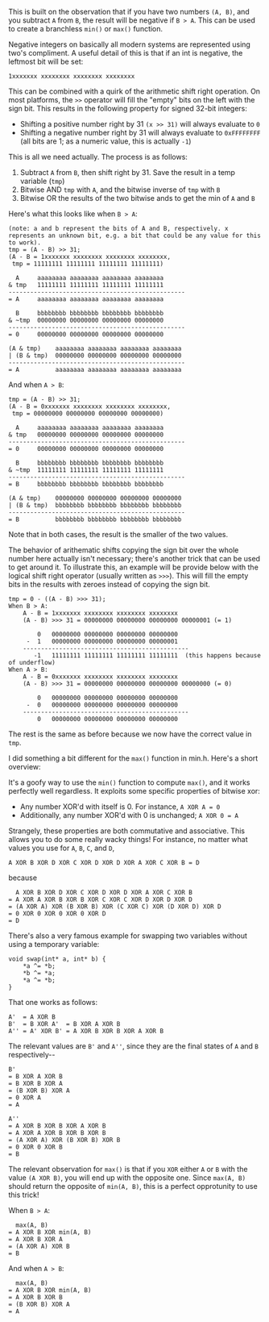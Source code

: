 This is built on the observation that if you have two numbers ```(A, B)```, and you subtract ```A``` from ```B```, the result will be negative if ```B > A```. This can be used to create a branchless ```min()``` or ```max()``` function.  

Negative integers on basically all modern systems are represented using two's compliment. A useful detail of this is that if an int is negative, the leftmost bit will be set:
```
1xxxxxxx xxxxxxxx xxxxxxxx xxxxxxxx
```
This can be combined with a quirk of the arithmetic shift right operation. On most platforms, the ```>>``` operator will fill the "empty" bits on the left with the sign bit. This results in the following property for signed 32-bit integers:
- Shifting a positive number right by 31 ```(x >> 31)``` will always evaluate to ```0```
- Shifting a negative number right by 31 will always evaluate to ```0xFFFFFFFF``` (all bits are 1; as a numeric value, this is actually ```-1```)  

This is all we need actually. The process is as follows:  

1) Subtract ```A``` from ```B```, then shift right by 31. Save the result in a temp variable (```tmp```)
2) Bitwise AND ```tmp``` with ```A```, and the bitwise inverse of ```tmp``` with ```B```
3) Bitwise OR the results of the two bitwise ands to get the min of ```A``` and ```B```  

Here's what this looks like when ```B > A```:
```
(note: a and b represent the bits of A and B, respectively. x represents an unknown bit, e.g. a bit that could be any value for this to work).
tmp = (A - B) >> 31; 
(A - B = 1xxxxxxx xxxxxxxx xxxxxxxx xxxxxxxx,
 tmp = 11111111 11111111 11111111 11111111)

  A     aaaaaaaa aaaaaaaa aaaaaaaa aaaaaaaa
& tmp   11111111 11111111 11111111 11111111
-------------------------------------------------
= A     aaaaaaaa aaaaaaaa aaaaaaaa aaaaaaaa

  B     bbbbbbbb bbbbbbbb bbbbbbbb bbbbbbbb
& ~tmp  00000000 00000000 00000000 00000000
-------------------------------------------------
= 0     00000000 00000000 00000000 00000000

(A & tmp)    aaaaaaaa aaaaaaaa aaaaaaaa aaaaaaaa
| (B & tmp)  00000000 00000000 00000000 00000000
-------------------------------------------------
= A          aaaaaaaa aaaaaaaa aaaaaaaa aaaaaaaa
```
And when ```A > B```:
```
tmp = (A - B) >> 31;
(A - B = 0xxxxxxx xxxxxxxx xxxxxxxx xxxxxxxx,
 tmp = 00000000 00000000 00000000 00000000)

  A     aaaaaaaa aaaaaaaa aaaaaaaa aaaaaaaa
& tmp   00000000 00000000 00000000 00000000
-------------------------------------------------
= 0     00000000 00000000 00000000 00000000

  B     bbbbbbbb bbbbbbbb bbbbbbbb bbbbbbbb
& ~tmp  11111111 11111111 11111111 11111111
-------------------------------------------------
= B     bbbbbbbb bbbbbbbb bbbbbbbb bbbbbbbb

(A & tmp)    00000000 00000000 00000000 00000000
| (B & tmp)  bbbbbbbb bbbbbbbb bbbbbbbb bbbbbbbb
-------------------------------------------------
= B          bbbbbbbb bbbbbbbb bbbbbbbb bbbbbbbb
```
  
Note that in both cases, the result is the smaller of the two values.  
  
The behavior of arithematic shifts copying the sign bit over the whole number here actually isn't necessary; there's another trick that can be used to get around it. To illustrate this, an example will be provide below with the logical shift right operator (usually written as ```>>>```). This will fill the empty bits in the results with zeroes instead of copying the sign bit.
```
tmp = 0 - ((A - B) >>> 31);
When B > A:
    A - B = 1xxxxxxx xxxxxxxx xxxxxxxx xxxxxxxx
    (A - B) >>> 31 = 00000000 00000000 00000000 00000001 (= 1)

        0   00000000 00000000 00000000 00000000
     -  1   00000000 00000000 00000000 00000001
    ----------------------------------------------
       -1   11111111 11111111 11111111 11111111  (this happens because of underflow)
When A > B:
    A - B = 0xxxxxxx xxxxxxxx xxxxxxxx xxxxxxxx
    (A - B) >>> 31 = 00000000 00000000 00000000 00000000 (= 0)

        0   00000000 00000000 00000000 00000000
     -  0   00000000 00000000 00000000 00000000
    ----------------------------------------------
        0   00000000 00000000 00000000 00000000
```
The rest is the same as before because we now have the correct value in ```tmp```.

I did something a bit different for the ```max()``` function in min.h. Here's a short overview:

It's a goofy way to use the ```min()``` function to compute ```max()```, and it works perfectly well regardless. It exploits some specific properties of bitwise xor:  
- Any number XOR'd with itself is 0. For instance,
```A XOR A = 0```
- Additionally, any number XOR'd with 0 is unchanged;
```A XOR 0 = A```  

Strangely, these properties are both commutative and associative. This allows you to do some really wacky things! For instance, no matter what values you use for ```A```, ```B```, ```C```, and ```D```,
```
A XOR B XOR D XOR C XOR D XOR D XOR A XOR C XOR B = D
```
because
```
  A XOR B XOR D XOR C XOR D XOR D XOR A XOR C XOR B
= A XOR A XOR B XOR B XOR C XOR C XOR D XOR D XOR D
= (A XOR A) XOR (B XOR B) XOR (C XOR C) XOR (D XOR D) XOR D
= 0 XOR 0 XOR 0 XOR 0 XOR D
= D
```
There's also a very famous example for swapping two variables without using a temporary variable:
```
void swap(int* a, int* b) {
    *a ^= *b;
    *b ^= *a;
    *a ^= *b;
}
```
That one works as follows:
```
A'  = A XOR B
B'  = B XOR A'  = B XOR A XOR B
A'' = A' XOR B' = A XOR B XOR B XOR A XOR B
```
The relevant values are ```B'``` and ```A''```, since they are the final states of ```A``` and ```B``` respectively--
```
B'
= B XOR A XOR B
= B XOR B XOR A
= (B XOR B) XOR A
= 0 XOR A
= A

A''
= A XOR B XOR B XOR A XOR B
= A XOR A XOR B XOR B XOR B
= (A XOR A) XOR (B XOR B) XOR B
= 0 XOR 0 XOR B
= B
```
The relevant observation for ```max()``` is that if you ```XOR``` either ```A``` or ```B``` with the value ```(A XOR B)```, you will end up with the opposite one. Since ```max(A, B)``` should return the opposite of ```min(A, B)```, this is a perfect opprotunity to use this trick!  

When ```B > A```:
```
  max(A, B)
= A XOR B XOR min(A, B) 
= A XOR B XOR A
= (A XOR A) XOR B
= B
```
And when ```A > B```:
```
  max(A, B)
= A XOR B XOR min(A, B) 
= A XOR B XOR B
= (B XOR B) XOR A
= A
```